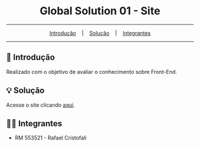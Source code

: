 <div align="center">
  <h1 align="center">Global Solution 01 - Site</h1>
</div>

<hr/>

<p align="center">
  <a href="#pushpin-Introdução">Introdução</a>
  &nbsp;&nbsp;&nbsp;|&nbsp;&nbsp;&nbsp;
  <a href="#bulb-Solução">Solução</a>
  &nbsp;&nbsp;&nbsp;|&nbsp;&nbsp;&nbsp;
  <a href="#technologist-Integrantes">Integrantes</a>
</p>

<hr/>

## :pushpin: Introdução
Realizado com o objetivo de avaliar o conhecimento sobre Front-End.

## :bulb: Solução
Acesse o site clicando [aqui](https://rafafaaa-fiap.github.io/GS01-front/).

## :technologist: Integrantes
* RM 553521 - Rafael Cristofali
